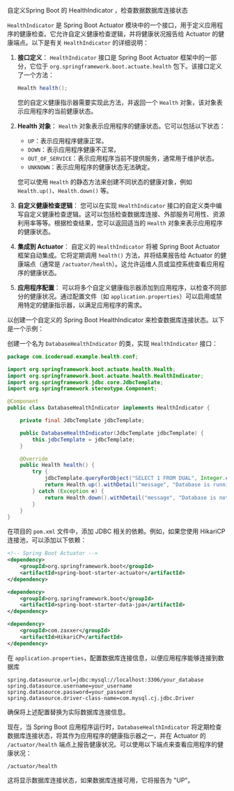 自定义Spring Boot 的 HealthIndicator ，检查数据数据库连接状态

`HealthIndicator` 是 Spring Boot Actuator 模块中的一个接口，用于定义应用程序的健康检查。它允许自定义健康检查逻辑，并将健康状况报告给 Actuator 的健康端点。以下是有关 `HealthIndicator` 的详细说明：

1. **接口定义**： `HealthIndicator` 接口是 Spring Boot Actuator 框架中的一部分，它位于 `org.springframework.boot.actuate.health` 包下。该接口定义了一个方法：

   ```java
   Health health();
   ```

   您的自定义健康指示器需要实现此方法，并返回一个 `Health` 对象，该对象表示应用程序的当前健康状态。

2. **Health 对象**： `Health` 对象表示应用程序的健康状态。它可以包括以下状态：

   - `UP`：表示应用程序健康正常。
   - `DOWN`：表示应用程序健康不正常。
   - `OUT_OF_SERVICE`：表示应用程序当前不提供服务，通常用于维护状态。
   - `UNKNOWN`：表示应用程序的健康状态无法确定。

   您可以使用 `Health` 的静态方法来创建不同状态的健康对象，例如 `Health.up()`、`Health.down()` 等。

3. **自定义健康检查逻辑**： 您可以在实现 `HealthIndicator` 接口的自定义类中编写自定义健康检查逻辑。这可以包括检查数据库连接、外部服务可用性、资源利用率等等。根据检查结果，您可以返回适当的 `Health` 对象来表示应用程序的健康状态。

4. **集成到 Actuator**： 自定义的 `HealthIndicator` 将被 Spring Boot Actuator 框架自动集成。它将定期调用 `health()` 方法，并将结果报告给 Actuator 的健康端点（通常是 `/actuator/health`）。这允许运维人员或监控系统查看应用程序的健康状态。

5. **应用程序配置**： 可以将多个自定义健康指示器添加到应用程序，以检查不同部分的健康状况。通过配置文件（如 `application.properties`）可以启用或禁用特定的健康指示器，以满足应用程序的需求。

以创建一个自定义的 Spring Boot HealthIndicator 来检查数据库连接状态。以下是一个示例：

创建一个名为 `DatabaseHealthIndicator` 的类，实现 `HealthIndicator` 接口：

```java
package com.icoderoad.example.health.conf;

import org.springframework.boot.actuate.health.Health;
import org.springframework.boot.actuate.health.HealthIndicator;
import org.springframework.jdbc.core.JdbcTemplate;
import org.springframework.stereotype.Component;

@Component
public class DatabaseHealthIndicator implements HealthIndicator {

    private final JdbcTemplate jdbcTemplate;

    public DatabaseHealthIndicator(JdbcTemplate jdbcTemplate) {
        this.jdbcTemplate = jdbcTemplate;
    }

    @Override
    public Health health() {
        try {
            jdbcTemplate.queryForObject("SELECT 1 FROM DUAL", Integer.class);
            return Health.up().withDetail("message", "Database is running").build();
        } catch (Exception e) {
            return Health.down().withDetail("message", "Database is not available").build();
        }
    }
}
```

在项目的 `pom.xml` 文件中，添加 JDBC 相关的依赖。例如，如果您使用 HikariCP 连接池，可以添加以下依赖：

```xml
<!-- Spring Boot Actuator -->
<dependency>
    <groupId>org.springframework.boot</groupId>
    <artifactId>spring-boot-starter-actuator</artifactId>
</dependency>

<dependency>
    <groupId>org.springframework.boot</groupId>
    <artifactId>spring-boot-starter-data-jpa</artifactId>
</dependency>

<dependency>
    <groupId>com.zaxxer</groupId>
    <artifactId>HikariCP</artifactId>
</dependency>
```

在 `application.properties`，配置数据库连接信息，以便应用程序能够连接到数据库

```properties
spring.datasource.url=jdbc:mysql://localhost:3306/your_database
spring.datasource.username=your_username
spring.datasource.password=your_password
spring.datasource.driver-class-name=com.mysql.cj.jdbc.Driver
```

确保将上述配置替换为实际数据库连接信息。

现在，当 Spring Boot 应用程序运行时，`DatabaseHealthIndicator` 将定期检查数据库连接状态，将其作为应用程序的健康指示器之一，并在 Actuator 的 `/actuator/health` 端点上报告健康状况。可以使用以下端点来查看应用程序的健康状况：

```apl
/actuator/health
```

这将显示数据库连接状态，如果数据库连接可用，它将报告为 "UP"。